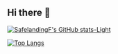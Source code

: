 ## Hi there 👋
[![SafelandingF's GitHub stats-Light](https://github-readme-stats.vercel.app/api?username=SafelandingF&show_icons=true&theme=default#gh-light-mode-only)](https://github.com/SafelandingF/github-readme-stats#gh-light-mode-only)


[![Top Langs](https://github-readme-stats.vercel.app/api/top-langs/?username=anuraghazra)](https://github.com/anuraghazra/github-readme-stats)
<!--
**SafelandingF/SafelandingF** is a ✨ _special_ ✨ repository because its `README.md` (this file) appears on your GitHub profile.

Here are some ideas to get you started:

- 🔭 I’m currently working on ...
- 🌱 I’m currently learning ...
- 👯 I’m looking to collaborate on ...
- 🤔 I’m looking for help with ...
- 💬 Ask me about ...
- 📫 How to reach me: ...
- 😄 Pronouns: ...
- ⚡ Fun fact: ...
-->
